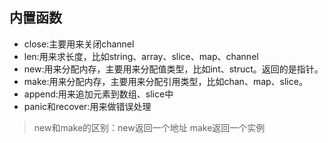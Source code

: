 ## 内置函数

- close:主要用来关闭channel
- len:用来求长度，比如string、array、slice、map、channel
- new:用来分配内存，主要用来分配值类型，比如int、struct。返回的是指针。
- make:用来分配内存，主要用来分配引用类型，比如chan、map、slice。
- append:用来追加元素到数组、slice中
- panic和recover:用来做错误处理

> new和make的区别：new返回一个地址 make返回一个实例